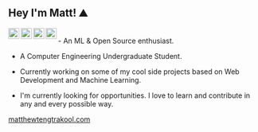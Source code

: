 ## Hey I'm Matt! ⛰️ 

<a href="https://twitter.com/ajaykhalsa_ak">
  <img align="left" alt="Matt's Twitter" width="22px" src="https://cdn.jsdelivr.net/npm/simple-icons@v3/icons/twitter.svg" />
</a>
<a href="https://www.linkedin.com/in/ajay-singh-khalsa/">
  <img align="left" alt="Matt's Linkedin" width="22px" src="https://cdn.jsdelivr.net/npm/simple-icons@v3/icons/linkedin.svg" />
</a>
<a href="https://github.com/AjayKhalsa">
  <img align="left" alt="Matt's Github" width="22px" src="https://cdn.jsdelivr.net/npm/simple-icons@v3/icons/github.svg" />
</a>
<a href="https://www.hackerrank.com/ajaykhalsa_ak">
  <img align="left" alt="Matt's Medium" width="22px" src="https://cdn.jsdelivr.net/npm/simple-icons@v3/icons/medium.svg" />
</a>
<br />
- An ML & Open Source enthusiast.<br />

- A Computer Engineering Undergraduate Student. <br />

- Currently working on some of my cool side projects based on Web Development and Machine Learning.<br />

- I'm currently looking for opportunities. I love to learn and contribute in any and every possible way.<br />


<a href="matthewtengtrakool.com">
  matthewtengtrakool.com
</a>

